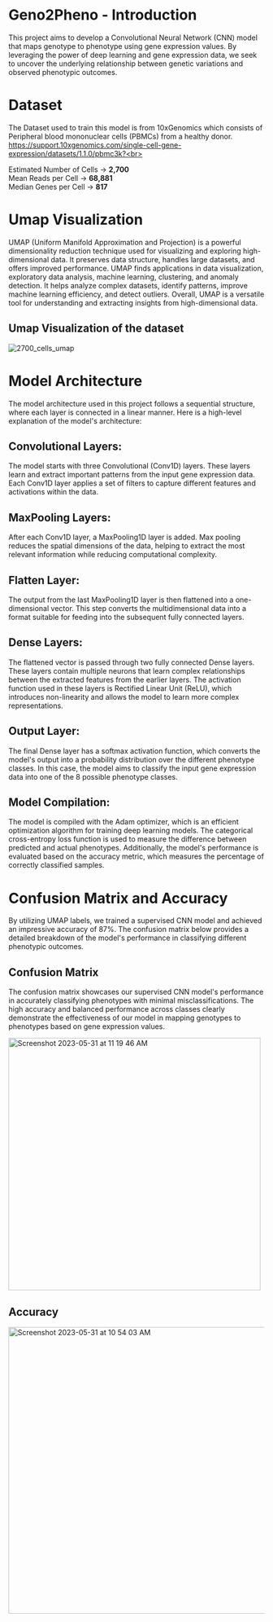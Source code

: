 # Geno2Pheno - Introduction

This project aims to develop a Convolutional Neural Network (CNN) model that maps genotype to phenotype using gene expression values. By leveraging the power of deep learning and gene expression data, we seek to uncover the underlying relationship between genetic variations and observed phenotypic outcomes.

# Dataset
The Dataset used to train this model is from 10xGenomics which consists of Peripheral blood mononuclear cells (PBMCs) from a healthy donor. <br>https://support.10xgenomics.com/single-cell-gene-expression/datasets/1.1.0/pbmc3k?<br>

Estimated Number of Cells -> **2,700** <br>
Mean Reads per Cell -> **68,881** <br>
Median Genes per Cell -> **817** <br>

# Umap Visualization

UMAP (Uniform Manifold Approximation and Projection) is a powerful dimensionality reduction technique used for visualizing and exploring high-dimensional data. It preserves data structure, handles large datasets, and offers improved performance. UMAP finds applications in data visualization, exploratory data analysis, machine learning, clustering, and anomaly detection. It helps analyze complex datasets, identify patterns, improve machine learning efficiency, and detect outliers. Overall, UMAP is a versatile tool for understanding and extracting insights from high-dimensional data.

## Umap Visualization of the dataset

![2700_cells_umap](https://github.com/SreeSatyaGit/Geno2Pheno/assets/122564841/8b649df1-36e4-43e2-adfc-8c74d86d4554)


# Model Architecture

The model architecture used in this project follows a sequential structure, where each layer is connected in a linear manner. Here is a high-level explanation of the model's architecture:

## Convolutional Layers:
The model starts with three Convolutional (Conv1D) layers. These layers learn and extract important patterns from the input gene expression data. Each Conv1D layer applies a set of filters to capture different features and activations within the data. <br>

## MaxPooling Layers: 
After each Conv1D layer, a MaxPooling1D layer is added. Max pooling reduces the spatial dimensions of the data, helping to extract the most relevant information while reducing computational complexity.<br>
## Flatten Layer: 
The output from the last MaxPooling1D layer is then flattened into a one-dimensional vector. This step converts the multidimensional data into a format suitable for feeding into the subsequent fully connected layers.<br>
## Dense Layers: 
The flattened vector is passed through two fully connected Dense layers. These layers contain multiple neurons that learn complex relationships between the extracted features from the earlier layers. The activation function used in these layers is Rectified Linear Unit (ReLU), which introduces non-linearity and allows the model to learn more complex representations.<br>
## Output Layer: 
The final Dense layer has a softmax activation function, which converts the model's output into a probability distribution over the different phenotype classes. In this case, the model aims to classify the input gene expression data into one of the 8 possible phenotype classes.<br>
## Model Compilation: 
The model is compiled with the Adam optimizer, which is an efficient optimization algorithm for training deep learning models. The categorical cross-entropy loss function is used to measure the difference between predicted and actual phenotypes. Additionally, the model's performance is evaluated based on the accuracy metric, which measures the percentage of correctly classified samples.

# Confusion Matrix and Accuracy

By utilizing UMAP labels, we trained a supervised CNN model and achieved an impressive accuracy of 87%. The confusion matrix below provides a detailed breakdown of the model's performance in classifying different phenotypic outcomes.

## Confusion Matrix

The confusion matrix showcases our supervised CNN model's performance in accurately classifying phenotypes with minimal misclassifications. The high accuracy and balanced performance across classes clearly demonstrate the effectiveness of our model in mapping genotypes to phenotypes based on gene expression values.

<img width="496" alt="Screenshot 2023-05-31 at 11 19 46 AM" src="https://github.com/SreeSatyaGit/Geno2Pheno/assets/122564841/15b27c3f-dd86-4e15-a93e-84d183ad5bfa">

## Accuracy
<img width="563" alt="Screenshot 2023-05-31 at 10 54 03 AM" src="https://github.com/SreeSatyaGit/Geno2Pheno/assets/122564841/5d6c66ac-d5bd-4f98-8f43-f32a2479db3d">
